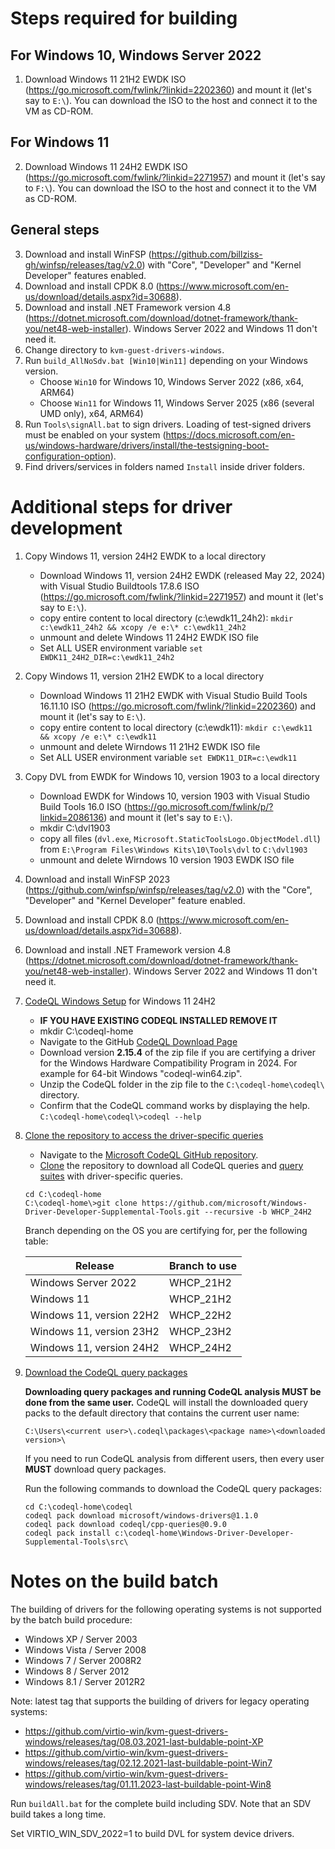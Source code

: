 # Steps required for building

## For Windows 10, Windows Server 2022
1.  Download Windows 11 21H2 EWDK ISO (https://go.microsoft.com/fwlink/?linkid=2202360) and mount it (let's say to `E:\`). You can download the ISO to the host and connect it to the VM as CD-ROM.

## For Windows 11
2. Download Windows 11 24H2 EWDK ISO (https://go.microsoft.com/fwlink/?linkid=2271957) and mount it (let's say to `F:\`). You can download the ISO to the host and connect it to the VM as CD-ROM.

## General steps

3. Download and install WinFSP (https://github.com/billziss-gh/winfsp/releases/tag/v2.0) with "Core", "Developer" and "Kernel Developer" features enabled.
4. Download and install CPDK 8.0 (https://www.microsoft.com/en-us/download/details.aspx?id=30688).
5. Download and install .NET Framework version 4.8 (https://dotnet.microsoft.com/download/dotnet-framework/thank-you/net48-web-installer). Windows Server 2022 and Windows 11 don't need it.
6. Change directory to `kvm-guest-drivers-windows`.
7. Run `build_AllNoSdv.bat [Win10|Win11]` depending on your Windows version.
   - Choose `Win10` for Windows 10, Windows Server 2022 (x86, x64, ARM64)
   - Choose `Win11` for Windows 11, Windows Server 2025 (x86 (several UMD only), x64, ARM64)
8. Run `Tools\signAll.bat` to sign drivers. Loading of test-signed drivers must be enabled on your system (https://docs.microsoft.com/en-us/windows-hardware/drivers/install/the-testsigning-boot-configuration-option).
9. Find drivers/services in folders named `Install` inside driver folders.

# Additional steps for driver development

1. Copy Windows 11, version 24H2 EWDK to a local directory
   * Download Windows 11, version 24H2 EWDK (released May 22, 2024) with Visual Studio Buildtools 17.8.6 ISO (https://go.microsoft.com/fwlink/?linkid=2271957) and mount it (let's say to `E:\`).
   * copy entire content to local directory (c:\ewdk11_24h2): `mkdir c:\ewdk11_24h2 && xcopy /e e:\* c:\ewdk11_24h2`
   * unmount and delete Windows 11 24H2 EWDK ISO file
   * Set ALL USER environment variable `set EWDK11_24H2_DIR=c:\ewdk11_24h2`

1. Copy Windows 11, version 21H2 EWDK to a local directory
   * Download Windows 11 21H2 EWDK with Visual Studio Build Tools 16.11.10 ISO (https://go.microsoft.com/fwlink/?linkid=2202360) and mount it (let's say to `E:\`).
   * copy entire content to local directory (c:\ewdk11): `mkdir c:\ewdk11 && xcopy /e e:\* c:\ewdk11`
   * unmount and delete Wirndows 11 21H2 EWDK ISO file
   * Set ALL USER environment variable `set EWDK11_DIR=c:\ewdk11`

1. Copy DVL from EWDK for Windows 10, version 1903 to a local directory
   * Download EWDK for Windows 10, version 1903 with Visual Studio Build Tools 16.0 ISO (https://go.microsoft.com/fwlink/p/?linkid=2086136) and mount it (let's say to `E:\`).
   * mkdir C:\dvl1903
   * copy all files (`dvl.exe`, `Microsoft.StaticToolsLogo.ObjectModel.dll`) from `E:\Program Files\Windows Kits\10\Tools\dvl` to `C:\dvl1903`
   * unmount and delete Wirndows 10 version 1903 EWDK ISO file

1. Download and install WinFSP 2023 (https://github.com/winfsp/winfsp/releases/tag/v2.0) with the "Core", "Developer" and "Kernel Developer" feature enabled.
1. Download and install CPDK 8.0 (https://www.microsoft.com/en-us/download/details.aspx?id=30688).
1. Download and install .NET Framework version 4.8 (https://dotnet.microsoft.com/download/dotnet-framework/thank-you/net48-web-installer). Windows Server 2022 and Windows 11 don't need it.

1. [CodeQL Windows Setup](https://docs.microsoft.com/en-us/windows-hardware/drivers/devtest/static-tools-and-codeql#codeql-windows-setup) for Windows 11 24H2
   * **IF YOU HAVE EXISTING CODEQL INSTALLED REMOVE IT**
   * mkdir C:\codeql-home
   * Navigate to the GitHub [CodeQL Download Page](https://github.com/github/codeql-cli-binaries/releases/tag/v2.15.4)
   * Download version **2.15.4** of the zip file if you are certifying a driver for the Windows Hardware Compatibility Program in 2024. For example for 64-bit Windows "codeql-win64.zip".
   * Unzip the CodeQL folder in the zip file to the `C:\codeql-home\codeql\` directory.
   * Confirm that the CodeQL command works by displaying the help. `C:\codeql-home\codeql\>codeql --help`

1. [Clone the repository to access the driver-specific queries](https://docs.microsoft.com/en-us/windows-hardware/drivers/devtest/static-tools-and-codeql#clone-the-repository-to-access-the-driver-specific-queries)
   * Navigate to the [Microsoft CodeQL GitHub repository](https://github.com/microsoft/Windows-Driver-Developer-Supplemental-Tools).
   * [Clone](https://github.com/git-guides/git-clone) the repository to download all CodeQL queries and [query suites](https://codeql.github.com/docs/codeql-cli/creating-codeql-query-suites/) with driver-specific queries.
   ```batch
   cd C:\codeql-home
   C:\codeql-home\>git clone https://github.com/microsoft/Windows-Driver-Developer-Supplemental-Tools.git --recursive -b WHCP_24H2
   ```

   Branch depending on the OS you are certifying for, per the following table:

   | Release                         | Branch to use   |
   |---------------------------------|-----------------|
   | Windows Server 2022             | WHCP_21H2       |
   | Windows 11                      | WHCP_21H2       |
   | Windows 11,  version 22H2       | WHCP_22H2       |
   | Windows 11,  version 23H2       | WHCP_23H2       |
   | Windows 11,  version 24H2       | WHCP_24H2       |


1. [Download the CodeQL query packages](https://learn.microsoft.com/en-us/windows-hardware/drivers/devtest/static-tools-and-codeql#download-the-codeql-query-packages)

   **Downloading query packages and running CodeQL analysis MUST be done from the same user.**
   CodeQL will install the downloaded query packs to the default directory that contains the current user name:
   ```batch
   C:\Users\<current user>\.codeql\packages\<package name>\<downloaded version>\
   ```
   If you need to run CodeQL analysis from different users, then every user **MUST** download query packages.

   Run the following commands to download the CodeQL query packages:
   ```batch
   cd C:\codeql-home\codeql
   codeql pack download microsoft/windows-drivers@1.1.0
   codeql pack download codeql/cpp-queries@0.9.0
   codeql pack install c:\codeql-home\Windows-Driver-Developer-Supplemental-Tools\src\
   ```

# Notes on the build batch

The building of drivers for the following operating systems is not supported by the batch build procedure:
   * Windows XP / Server 2003
   * Windows Vista / Server 2008
   * Windows 7 / Server 2008R2
   * Windows 8 / Server 2012
   * Windows 8.1 / Server 2012R2

Note: latest tag that supports the building of drivers for legacy operating systems:
   * https://github.com/virtio-win/kvm-guest-drivers-windows/releases/tag/08.03.2021-last-buldable-point-XP
   * https://github.com/virtio-win/kvm-guest-drivers-windows/releases/tag/02.12.2021-last-buildable-point-Win7
   * https://github.com/virtio-win/kvm-guest-drivers-windows/releases/tag/01.11.2023-last-buildable-point-Win8

Run `buildAll.bat` for the complete build including SDV. Note that an SDV build takes a long time.

Set VIRTIO_WIN_SDV_2022=1 to build DVL for system device drivers.
